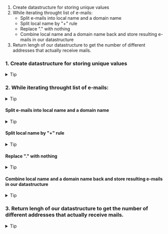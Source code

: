1.  Create datastructure for storing unique values
2.  While iterating throught list of e-mails:
    -  Split e-mails into local name and a domain name
    -  Split local name by "+" rule
    -  Replace "." with nothing
    -  Combine local name and a domain name back and store resulting e-mails in our datastructure
3.  Return lengh of our datastructure to get the number of different addresses that actually receive mails.



### 1. Create datastructure for storing unique values
<details><summary>Tip</summary>use set()</details>

### 2. While iterating throught list of e-mails:
<details><summary>Tip</summary>for e in emails:</details>

#### Split e-mails into local name and a domain name
<details><summary>Tip</summary>localName, domainName = e.split("@")</details>

#### Split local name by "+" rule
<details><summary>Tip</summary>localName = localName.split("+")[0]</details>

#### Replace "." with nothing
<details><summary>Tip</summary>localName = localName.replace(".","")</details>

#### Combine local name and a domain name back and store resulting e-mails in our datastructure
<details><summary>Tip</summary>uniqueEmailsSet.add((localName, domainName))</details>

### 3. Return lengh of our datastructure to get the number of different addresses that actually receive mails.           
<details><summary>Tip</summary>return len(uniqueEmailsSet)</details>
